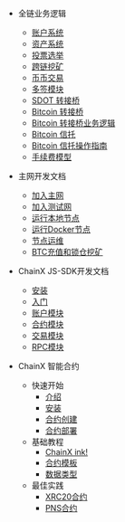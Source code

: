- 全链业务逻辑

  - [账户系统](/zh-cn/account-system.md)
  - [资产系统](/zh-cn/asset-system.md)
  - [投票选举](/zh-cn/vote.md)
  - [跨链挖矿](/zh-cn/cross-miner.md)
  - [币币交易](/zh-cn/crypto-exchange.md)
  - [多签模块](/zh-cn/sign-module.md)
  - [SDOT 转接桥](/zh-cn/sdot-bridge.md)
  - [Bitcoin 转接桥](/zh-cn/bitcoin-bridge.md)
  - [Bitcoin 转接桥业务逻辑](/zh-cn/bitcoin-bridge-business.md)
  - [Bitcoin 信托](/zh-cn/trust.md)
  - [Bitcoin 信托操作指南](/zh-cn/bitcoin-trust-operation.md)
  - [手续费模型](/zh-cn/poundage.md)

- 主网开发文档

  - [加入主网](/zh-cn/join-minnet.md)
  - [加入测试网](/zh-cn/join-testnet.md)
  - [运行本地节点](/zh-cn/run-a-chainx-node.md)
  - [运行Docker节点](/zh-cn/devops.md)
  - [节点运维](/zh-cn/devops.md)
  - [BTC充值和锁仓挖矿](/zh-cn/bitcoin-recharge-and-lock.md)

- ChainX JS-SDK开发文档

    - [安装](/zh-cn/js-sdk/install.md)
    - [入门](/zh-cn/js-sdk/quick-start.md)
    - [账户模块](/zh-cn/js-sdk/account.md)
    - [合约模块](/zh-cn/js-sdk/contract.md)
    - [交易模块](/zh-cn/js-sdk/contract.md)
    - [RPC模块](/zh-cn/js-sdk/rpc.md)


- ChainX 智能合约

  - 快速开始
    - [介绍](/zh-cn/contract/1-introduce.md)
    - [安装](/zh-cn/contract/2-install.md)
    - [合约创建](/zh-cn/contract/3-write-contract.md)
    - [合约部署](/zh-cn/contract/4-deploy-contract.md)
  - 基础教程
    - [ChainX ink!](/zh-cn/contract/basic/0-chainX-ink.md)
    - [合约模板](/zh-cn/contract/basic/1-Contract-template.md)
    - [数据类型](/zh-cn/contract/basic/2-Contract-variable.md)
  - 最佳实践
    - [XRC20合约](/zh-cn/contract/best-practices/1-xrc20-intoduce.md)
    - [PNS合约](/zh-cn/contract/best-practices/2-pns.md)


